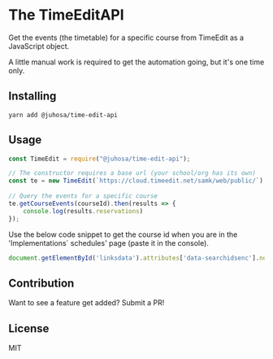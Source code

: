 # The TimeEditAPI

Get the events (the timetable) for a specific course from TimeEdit as a JavaScript object.

A little manual work is required to get the automation going, but it's one time only.

## Installing

```shell
yarn add @juhosa/time-edit-api
```

## Usage

```javascript
const TimeEdit = require("@juhosa/time-edit-api");

// The constructor requires a base url (your school/org has its own)
const te = new TimeEdit(`https://cloud.timeedit.net/samk/web/public/`);
  
// Query the events for a specific course
te.getCourseEvents(courseId).then(results => {
    console.log(results.reservations)
});
```


Use the below code snippet to get the course id when you are in the 'Implementations´ schedules' page (paste it in the console).

```javascript
document.getElementById('linksdata').attributes['data-searchidsenc'].nodeValue
```


## Contribution

Want to see a feature get added? Submit a PR!

## License

MIT